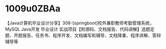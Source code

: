 # 1009u0ZBAa
【Java计算机毕业设计分享】308-[springboot]校外兼职教师考勤管理系统，MySQL Java开发 毕业设计 实战项目【附源码、文档报告、代码讲解】选题定题、开题报告、任务书、程序开发、文档编写和辅导、文档降重、程序讲解、答辩辅导等
